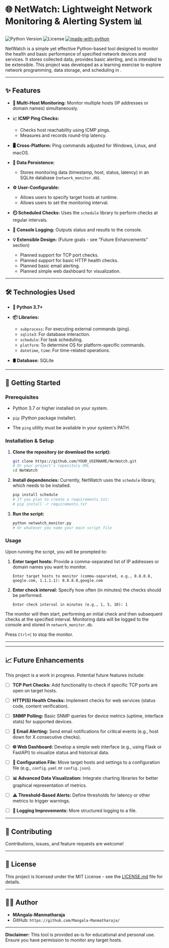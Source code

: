 # 🌐 NetWatch: Lightweight Network Monitoring & Alerting System 📊

![Python Version](https://img.shields.io/badge/python-3.7+-blue.svg)
![License](https://img.shields.io/badge/license-MIT-green.svg)
[![made-with-python](https://img.shields.io/badge/Made%20with-Python-1f425f.svg)](https://www.python.org/)


NetWatch is a simple yet effective Python-based tool designed to monitor the health and basic performance of specified network devices and services. It stores collected data, provides basic alerting, and is intended to be extensible. This project was developed as a learning exercise to explore network programming, data storage, and scheduling in .

---

## ✨ Features

*   **🎯 Multi-Host Monitoring:** Monitor multiple hosts (IP addresses or domain names) simultaneously.
*   **📈 ICMP Ping Checks:**
    *   Checks host reachability using ICMP pings.
    *   Measures and records round-trip latency.

   
*   **🖥️ Cross-Platform:** Ping commands adjusted for Windows, Linux, and macOS.
*   **💾 Data Persistence:**
    *   Stores monitoring data (timestamp, host, status, latency) in an SQLite database (`network_monitor.db`).
 
      
*   **⚙️ User-Configurable:**
    *   Allows users to specify target hosts at runtime.
    *   Allows users to set the monitoring interval.

      
*   **⏲️ Scheduled Checks:** Uses the `schedule` library to perform checks at regular intervals.
  
*   **📝 Console Logging:** Outputs status and results to the console.
  
*   **💡 Extensible Design:** (Future goals - see "Future Enhancements" section)
    *   Planned support for TCP port checks.
    *   Planned support for basic HTTP health checks.
    *   Planned basic email alerting.
    *   Planned simple web dashboard for visualization.

---

## 🛠️ Technologies Used

*   **🐍 Python 3.7+**
  
*   **📦 Libraries:**
    *   `subprocess`: For executing external commands (ping).
    *   `sqlite3`: For database interaction.
    *   `schedule`: For task scheduling.
    *   `platform`: To determine OS for platform-specific commands.
    *   `datetime`, `time`: For time-related operations.
      
*   **🛢️ Database:** SQLite

---

## 🚀 Getting Started

### Prerequisites

*   Python 3.7 or higher installed on your system.
  
*   `pip` (Python package installer).
  
*   The `ping` utility must be available in your system's PATH.

### Installation & Setup

1.  **Clone the repository (or download the script):**
    ```bash
    git clone https://github.com/YOUR_USERNAME/NetWatch.git 
    # Or your project's repository URL
    cd NetWatch
    ```

2.  **Install dependencies:**
    Currently, NetWatch uses the `schedule` library, which needs to be installed.
    ```bash
    pip install schedule
    # If you plan to create a requirements.txt:
    # pip install -r requirements.txt 
    ```
 

3.  **Run the script:**
    ```bash
    python netwatch_monitor.py 
    # Or whatever you name your main script file
    ```


### Usage

Upon running the script, you will be prompted to:

1.  **Enter target hosts:**
    Provide a comma-separated list of IP addresses or domain names you want to monitor.
    ```
    Enter target hosts to monitor (comma-separated, e.g., 8.8.8.8, google.com, 1.1.1.1): 8.8.8.8,google.com
    ```

2.  **Enter check interval:**
    Specify how often (in minutes) the checks should be performed.
    ```
    Enter check interval in minutes (e.g., 1, 5, 10): 1
    ```


The monitor will then start, performing an initial check and then subsequent checks at the specified interval. Monitoring data will be logged to the console and stored in `network_monitor.db`.

Press `Ctrl+C` to stop the monitor.

---

---

## 📈 Future Enhancements

This project is a work in progress. Potential future features include:

*   [ ] **TCP Port Checks:** Add functionality to check if specific TCP ports are open on target hosts.
      
*   [ ] **HTTP(S) Health Checks:** Implement checks for web services (status code, content verification).
      
*   [ ] **SNMP Polling:** Basic SNMP queries for device metrics (uptime, interface stats) for supported devices.
      
*   [ ] **📧 Email Alerting:** Send email notifications for critical events (e.g., host down for X consecutive checks).
      
*   [ ] **🌐 Web Dashboard:** Develop a simple web interface (e.g., using Flask or FastAPI) to visualize status and historical data.
        
*   [ ] **📄 Configuration File:** Move target hosts and settings to a configuration file (e.g., `config.yaml` or `config.json`).
      
*   [ ] **📊 Advanced Data Visualization:** Integrate charting libraries for better graphical representation of metrics.
      
*   [ ] **⚠️ Threshold-Based Alerts:** Define thresholds for latency or other metrics to trigger warnings.
        
*   [ ] **📝 Logging Improvements:** More structured logging to a file.

---

## 🤝 Contributing

Contributions, issues, and feature requests are welcome!

---


## 📜 License

This project is licensed under the MIT License - see the [LICENSE.md](LICENSE.md) file for details.

---

## 🧑‍💻 Author

*   **MAngala-Manmatharaja**
*   GitHub: `https://github.com/Mangala-Manmatharaja/`

---


**Disclaimer:** This tool is provided as-is for educational and personal use. Ensure you have permission to monitor any target hosts.
